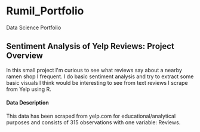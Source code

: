 # Rumil_Portfolio
Data Science Portfolio

## Sentiment Analysis of Yelp Reviews: Project Overview
In this small project I'm curious to see what reviews say about a nearby ramen shop I frequent. I do basic sentiment analysis and try to extract some basic visuals I think would be interesting to see from text reviews I scrape from Yelp using R.

#### Data Description
This data has been scraped from yelp.com for educational/analytical purposes and consists of 315 observations with one variable: Reviews.
